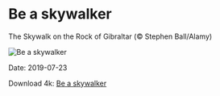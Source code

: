 # Be a skywalker

The Skywalk on the Rock of Gibraltar (© Stephen Ball/Alamy)

![Be a skywalker](https://bing.com/th?id=OHR.Skywalk_EN-US4440241441_UHD.jpg&rf=LaDigue_UHD.jpg&pid=hp&w=1024&h=576)

Date: 2019-07-23

Download 4k: [Be a skywalker](https://bing.com/th?id=OHR.Skywalk_EN-US4440241441_UHD.jpg&rf=LaDigue_UHD.jpg&pid=hp&w=3840&h=2160)

